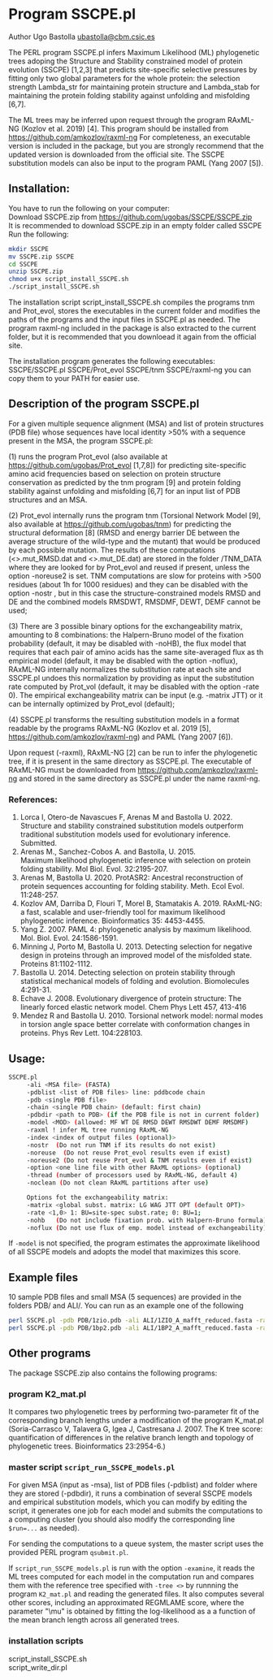 # Program SSCPE.pl 

Author Ugo Bastolla <ubastolla@cbm.csic.es>

The PERL program SSCPE.pl infers Maximum Likelihood (ML) phylogenetic trees adoping the Structure and Stability constrained model of protein evolution (SSCPE) [1,2,3] that predicts site-specific selective pressures by fitting only two global parameters for the whole protein: the selection strength Lambda_str for maintaining protein structure and Lambda_stab for maintaining the protein folding stability against unfolding and misfolding [6,7]. 

The ML trees may be inferred upon request through the program RAxML-NG (Kozlov et al. 2019) [4]. This program should be installed from https://github.com/amkozlov/raxml-ng For completeness, an executable version is included in the package, but you are strongly recommend that the updated version is downloaded from the official site. The SSCPE substitution models can also be input to the program PAML (Yang 2007 [5]).

## Installation: 

You have to run the following on your computer:  
Download SSCPE.zip from  https://github.com/ugobas/SSCPE/SSCPE.zip  
It is recommended to download SSCPE.zip in an empty folder called SSCPE  
Run the following:  

```sh  
mkdir SSCPE  
mv SSCPE.zip SSCPE  
cd SSCPE  
unzip SSCPE.zip  
chmod u+x script_install_SSCPE.sh  
./script_install_SSCPE.sh  
```  

The installation script script_install_SSCPE.sh compiles the programs tnm and Prot_evol, stores the executables in the current folder and modifies the paths of the programs and the input files in SSCPE.pl as needed. The program raxml-ng included in the package is also extracted to the current folder, but it is recommended that you downloead it again from the official site.

The installation program generates the following executables:  
SSCPE/SSCPE.pl SSCPE/Prot_evol SSCPE/tnm SSCPE/raxml-ng
you can copy them to your PATH for easier use.

## Description of the program SSCPE.pl

For a given multiple sequence alignment (MSA) and list of protein structures (PDB file) whose sequences have local identity >50% with a sequence present in the MSA, the program SSCPE.pl:

(1) runs the program Prot_evol (also available at https://github.com/ugobas/Prot_evol [1,7,8]) for predicting site-specific amino acid frequencies based on selection on protein structure conservation as predicted by the tnm program [9] and protein folding stability against unfolding and misfolding [6,7] for an input list of PDB structures and an MSA.

(2) Prot_evol internally runs the program tnm (Torsional Network Model [9], also available at https://github.com/ugobas/tnm) for predicting the structural deformation [8] (RMSD and energy barrier DE between the average structure of the wild-type and the mutant) that would be produced by each possible mutation. The results of these computations (<>.mut_RMSD.dat and <>.mut_DE.dat) are stored in the folder /TNM_DATA where they are looked for by Prot_evol and reused if present, unless the option -noreuse2 is set. TNM computations are slow for proteins with >500 residues (about 1h for 1000 residues) and they can be disabled with the option -nostr , but in this case the structure-constrained models RMSD and DE and the combined models RMSDWT, RMSDMF, DEWT, DEMF cannot be used;

(3) There are 3 possible binary options for the exchangeability matrix, amounting to 8 combinations: the Halpern-Bruno model of the fixation probability (default, it may be disabled with -noHB), the flux model that requires that each pair of amino acids has the same site-averaged flux as th empirical model (default, it may be disabled with the option -noflux), RAxML-NG internally normalizes the substitution rate at each site and SSCPE.pl undoes this normalization by providing as input the substitution rate computed by Prot_vol (default, it may be disabled with the option -rate 0). The empirical exchangeability matrix can be input (e.g. -matrix JTT) or it can be internally optimized by Prot_evol (default);

(4) SSCPE.pl transforms the resulting substitution models in a format readable by the programs RAxML-NG (Kozlov et al. 2019 [5], https://github.com/amkozlov/raxml-ng) and PAML (Yang 2007 [6]).

Upon request (-raxml), RAxML-NG [2] can be run to infer the phylogenetic tree, if it is present in the same directory as SSCPE.pl. The executable of RAxML-NG must be downloaded from https://github.com/amkozlov/raxml-ng and stored in the same directory as SSCPE.pl under the name raxml-ng.

### References:
1. Lorca I, Otero-de Navascues F, Arenas M and Bastolla U. 2022. Structure and stability constrained substitution models outperform traditional substitution models used for evolutionary inference. Submitted.  
2. Arenas M., Sanchez-Cobos A. and Bastolla, U. 2015.  
Maximum likelihood phylogenetic inference with selection on protein folding stability. Mol Biol. Evol. 32:2195-207.  
3. Arenas M, Bastolla U. 2020. ProtASR2: Ancestral reconstruction of protein sequences accounting for folding stability. Meth. Ecol Evol. 11:248-257.  
4. Kozlov AM, Darriba D, Flouri T, Morel B, Stamatakis A. 2019. RAxML-NG: a fast, scalable and user-friendly tool for maximum likelihood phylogenetic inference. Bioinformatics 35: 4453-4455.  
5. Yang Z. 2007. PAML 4: phylogenetic analysis by maximum likelihood. Mol. Biol. Evol. 24:1586-1591.  
6. Minning J, Porto M, Bastolla U. 2013. Detecting selection for negative design in proteins through an improved model of the misfolded state. Proteins 81:1102-1112.  
7. Bastolla U. 2014. Detecting selection on protein stability through statistical mechanical models of folding and evolution. Biomolecules 4:291-31.  
8. Echave J. 2008. Evolutionary divergence of protein structure: The linearly forced elastic network model. Chem Phys Lett 457, 413-416  
9. Mendez R and Bastolla U. 2010. Torsional network model: normal modes in torsion angle space better correlate with conformation changes in proteins. Phys Rev Lett. 104:228103.  

## Usage:

```sh
SSCPE.pl  
	 -ali <MSA file> (FASTA)  
	 -pdblist <list of PDB files> line: pddbcode chain  
	 -pdb <single PDB file>  
	 -chain <single PDB chain> (default: first chain)  
	 -pdbdir <path to PDB> (if the PDB file is not in current folder)  
	 -model <MOD> (allowed: MF WT DE RMSD DEWT RMSDWT DEMF RMSDMF)  
	 -raxml ! infer ML tree running RAxML-NG  
	 -index <index of output files (optional)>  
	 -nostr  (Do not run TNM if its results do not exist)  
	 -noreuse  (Do not reuse Prot_evol results even if exist)  
	 -noreuse2 (Do not reuse Prot_evol & TNM results even if exist)  
	 -option <one line file with other RAxML options> (optional)  
	 -thread (number of processors used by RAxML-NG, default 4)  
	 -noclean (Do not clean RAxML partitions after use)  

	 Options fot the exchangeability matrix:  
	 -matrix <global subst. matrix: LG WAG JTT OPT (default OPT)>  
	 -rate <1,0> 1: BU=site-spec subst.rate; 0: BU=1;  
	 -nohb   (Do not include fixation prob. with Halpern-Bruno formula)  
	 -noflux (Do not use flux of emp. model instead of exchangeability)  
```

If `-model` is not specified, the program estimates the approximate likelihood of all SSCPE models and adopts the model that maximizes this score.

## Example files

10 sample PDB files and small MSA (5 sequences) are provided in the folders PDB/ and ALI/. You can run as an example one of the following

```sh  
perl SSCPE.pl -pdb PDB/1zio.pdb -ali ALI/1ZIO_A_mafft_reduced.fasta -raxml  
perl SSCPE.pl -pdb PDB/1bp2.pdb -ali ALI/1BP2_A_mafft_reduced.fasta -raxml  
```  

## Other programs  

The package SSCPE.zip also contains the following programs:

### program K2_mat.pl

It compares two phylogenetic trees by performing two-parameter fit of the corresponding branch lengths under a modification of the program K_mat.pl (Soria-Carrasco V, Talavera G, Igea J, Castresana J. 2007. The K tree score: quantification of differences in the relative branch length and topology of phylogenetic trees. Bioinformatics 23:2954-6.)

### master script `script_run_SSCPE_models.pl`

For given MSA (input as -msa), list of PDB files (-pdblist) and folder where they are stored (-pdbdir), it runs a combination of several SSCPE models and empirical substitution models, which you can modify by editing the script, it generates one job for each model and submits the computations to a computing cluster (you should also modify the corresponding line `$run=...` as needed).  

For sending the computations to a queue system, the master script uses the provided PERL program `qsubmit.pl`.

If `script_run_SSCPE_models.pl` is run with the option `-examine`, it reads the ML trees computed for each model in the computation run and compares them with the reference tree specified with `-tree <>` by runnning the program `K2_mat.pl` and reading the generated files. It also computes several other scores, including an approximated REGMLAME score, where the parameter "\mu" is obtained by fitting the log-likelihood as a a function of the mean branch length across all generated trees.

### installation scripts

script_install_SSCPE.sh  
script_write_dir.pl  
